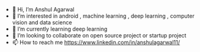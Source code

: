 - 👋 Hi, I’m Anshul Agarwal
- 👀 I’m interested in android , machine learning , deep learning , computer vision and data science 
- 🌱 I’m currently learning deep learning 
- 💞️ I’m looking to collaborate on open source project or startup project 
- 📫 How to reach me  https://www.linkedin.com/in/anshulagarwal11/

<!---
Anshul-88/Anshul-88 is a ✨ special ✨ repository because its `README.md` (this file) appears on your GitHub profile.
You can click the Preview link to take a look at your changes.
--->
